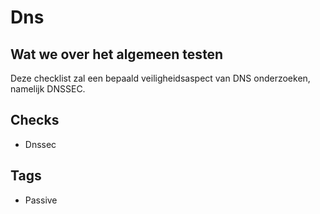 # Dns

## Wat we over het algemeen testen
Deze checklist zal een bepaald veiligheidsaspect van DNS onderzoeken, namelijk DNSSEC.

## Checks
* Dnssec

## Tags
* Passive